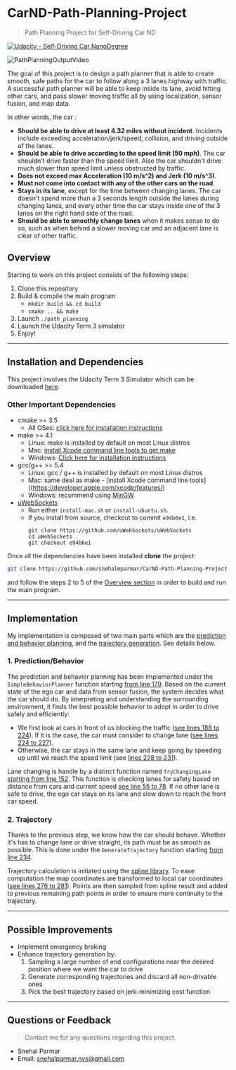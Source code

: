 # CarND-Path-Planning-Project

> Path Planning Project for Self-Driving Car ND

[![Udacity - Self-Driving Car NanoDegree](https://s3.amazonaws.com/udacity-sdc/github/shield-carnd.svg)](http://www.udacity.com/drive)

![PathPlanningOutputVideo](https://github.com/snehalmparmar/CarND-Path-Planning-Project/blob/master/src/video_output/2019-12-28-21-33-56.gif)

The goal of this project is to design a path planner that is able to create smooth, safe paths for the car to follow along a 3 lanes highway with traffic. A successful path planner will be able to keep inside its lane, avoid hitting other cars, and pass slower moving traffic all by using localization, sensor fusion, and map data.

In other words, the car :

- **Should be able to drive at least 4.32 miles without incident**. Incidents include exceeding acceleration/jerk/speed, collision, and driving outside of the lanes.
- **Should be able to drive according to the speed limit (50 mph)**. The car shouldn't drive faster than the speed limit. Also the car shouldn't drive much slower than speed limit unless obstructed by traffic.
- **Does not exceed max Acceleration (10 m/s^2) and Jerk (10 m/s^3)**.
- **Must not come into contact with any of the other cars on the road**.
- **Stays in its lane**, except for the time between changing lanes. The car doesn't spend more than a 3 seconds length outside the lanes during changing lanes, and every other time the car stays inside one of the 3 lanes on the right hand side of the road.
- **Should be able to smoothly change lanes** when it makes sense to do so, such as when behind a slower moving car and an adjacent lane is clear of other traffic.

## Overview
Starting to work on this project consists of the following steps:

1. Clone this repository
2. Build & compile the main program 
    - `mkdir build && cd build`
    - `cmake .. && make`
3. Launch `./path_planning`
4. Launch the Udacity Term 3 simulator
5. Enjoy!

---

## Installation and Dependencies

This project involves the Udacity Term 3 Simulator which can be downloaded [here](https://github.com/udacity/self-driving-car-sim/releases/tag/T3_v1.2).

### Other Important Dependencies

* cmake >= 3.5
  * All OSes: [click here for installation instructions](https://cmake.org/install/)
* make >= 4.1
  * Linux: make is installed by default on most Linux distros
  * Mac: [install Xcode command line tools to get make](https://developer.apple.com/xcode/features/)
  * Windows: [Click here for installation instructions](http://gnuwin32.sourceforge.net/packages/make.htm)
* gcc/g++ >= 5.4
  * Linux: gcc / g++ is installed by default on most Linux distros
  * Mac: same deal as make - [install Xcode command line tools]((https://developer.apple.com/xcode/features/)
  * Windows: recommend using [MinGW](http://www.mingw.org/)
* [uWebSockets](https://github.com/uWebSockets/uWebSockets)
  * Run either `install-mac.sh` or `install-ubuntu.sh`.
  * If you install from source, checkout to commit `e94b6e1`, i.e.
    ```
    git clone https://github.com/uWebSockets/uWebSockets 
    cd uWebSockets
    git checkout e94b6e1
    ```
    
Once all the dependencies have been installed **clone** the project:

```sh
git clone https://github.com/snehalmparmar/CarND-Path-Planning-Project.git
```

and follow the steps 2 to 5 of the [Overview section](#overview) in order to build and run the main program.

---

## Implementation

My implementation is composed of two main parts which are the [prediction and behavior planning](https://github.com/snehalmparmar/CarND-Path-Planning-Project/blob/master/src/main.cpp#L404), and the [trajectory generation](https://github.com/snehalmparmar/CarND-Path-Planning-Project/blob/master/src/main.cppL407). See details below. 

### 1. Prediction/Behavior

The prediction and behavior planning has been implemented under the `SimpleBehaviorPlanner` function starting [from line 179](https://github.com/snehalmparmar/CarND-Path-Planning-Project/blob/master/src/main.cpp#179). Based on the current state of the ego car and data from sensor fusion, the system decides what the car should do. By interpreting and understanding the surrounding environment, it finds the best possible behavior to adopt in order to drive safely and efficiently:

- We first look at cars in front of us blocking the traffic ([see lines 188 to 224](https://github.com/snehalmparmar/CarND-Path-Planning-Project/blob/master/src/main.cpp#L188)). If it is the case, the car must consider to change lane ([see lines 224 to 227](https://github.com/snehalmparmar/CarND-Path-Planning-Project/blob/master/src/main.cpp#L224)). 
- Otherwise, the car stays in the same lane and keep going by speeding up until we reach the speed limit (see [lines 228 to 231](https://github.com/snehalmparmar/CarND-Path-Planning-Project/blob/master/src/main.cpp#L228)).

Lane changing is handle by a distinct function named `TryChangingLane` [starting from line 152](https://github.com/snehalmparmar/CarND-Path-Planning-Project/blob/master/src/main.cpp#L152). This function is checking lanes for safety based on distance from cars and current speed [see line 55 to 78](https://github.com/snehalmparmar/CarND-Path-Planning-Project/blob/master/src/main.cpp#L55). If no other lane is safe to drive, the ego car stays on its lane and slow down to reach the front car speed. 

### 2. Trajectory

Thanks to the previous step, we know how the car should behave. Whether it's has to change lane or drive straight, its path must be as smooth as possible. This is done under the `GenerateTrajectory` function starting [from line 234](https://github.com/snehalmparmar/CarND-Path-Planning-Project/blob/master/src/main.cpp#L234). 

Trajectory calculation is initiated using the [spline library](http://kluge.in-chemnitz.de/opensource/spline/). To ease computation the map coordinates are transformed to local car coordinates ([see lines 276 to 281](https://github.com/snehalmparmar/CarND-Path-Planning-Project/blob/master/src/main.cpp#L276)). Points are then sampled from spline result and added to previous remaining path points in order to ensure more continuity to the trajectory.

---

## Possible Improvements

- Implement emergency braking
- Enhance trajectory generation by:
    1. Sampling a large number of end configurations near the desired position where we want the car to drive
    2. Generate corresponding trajectories and discard all non-drivable ones
    3. Pick the best trajectory based on jerk-minimizing cost function

---

## Questions or Feedback

> Contact me for any questions regarding this project.

* Snehal Parmar
* Email: [snehalparmar.nvs@gmail.com](mailto:snehalparmar.nvs@gmail.com)
